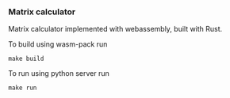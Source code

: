 ### Matrix calculator

Matrix calculator implemented with webassembly, built with Rust.

To build using wasm-pack run 
```shell
make build
```

To run using python server run
```shell
make run
```

